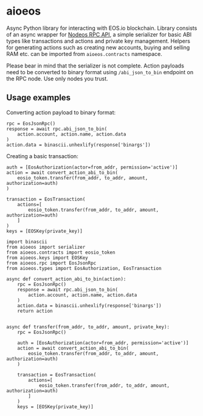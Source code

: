 # aioeos
Async Python library for interacting with EOS.io blockchain. Library consists of an async wrapper for [Nodeos RPC API](https://developers.eos.io/eosio-nodeos/docs), a simple serializer for basic ABI types like transactions and actions and private key management. Helpers for generating actions such as creating new accounts, buying and selling RAM etc. can be imported from `aioeos.contracts` namespace.

Please bear in mind that the serializer is not complete. Action payloads need
to be converted to binary format using `/abi_json_to_bin` endpoint on the RPC node. Use only nodes you trust.

## Usage examples
Converting action payload to binary format:
```
rpc = EosJsonRpc()
response = await rpc.abi_json_to_bin(
    action.account, action.name, action.data
)
action.data = binascii.unhexlify(response['binargs'])
```

Creating a basic transaction:
```
auth = [EosAuthorization(actor=from_addr, permission='active')]
action = await convert_action_abi_to_bin(
    eosio_token.transfer(from_addr, to_addr, amount, authorization=auth)
)

transaction = EosTransaction(
    actions=[
        eosio_token.transfer(from_addr, to_addr, amount, authorization=auth)
    ]
)
keys = [EOSKey(private_key)]
```

```
import binascii
from aioeos import serializer
from aioeos.contracts import eosio_token
from aioeos.keys import EOSKey
from aioeos.rpc import EosJsonRpc
from aioeos.types import EosAuthorization, EosTransaction

async def convert_action_abi_to_bin(action):
    rpc = EosJsonRpc()
    response = await rpc.abi_json_to_bin(
        action.account, action.name, action.data
    )
    action.data = binascii.unhexlify(response['binargs'])
    return action


async def transfer(from_addr, to_addr, amount, private_key):
    rpc = EosJsonRpc()

    auth = [EosAuthorization(actor=from_addr, permission='active')]
    action = await convert_action_abi_to_bin(
        eosio_token.transfer(from_addr, to_addr, amount, authorization=auth)
    )

    transaction = EosTransaction(
        actions=[
            eosio_token.transfer(from_addr, to_addr, amount, authorization=auth)
        ]
    )
    keys = [EOSKey(private_key)]


```
